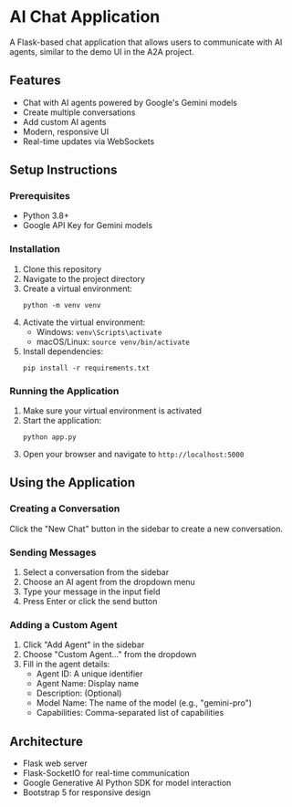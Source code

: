 # AI Chat Application

A Flask-based chat application that allows users to communicate with AI agents, similar to the demo UI in the A2A project.

## Features

- Chat with AI agents powered by Google's Gemini models
- Create multiple conversations
- Add custom AI agents
- Modern, responsive UI
- Real-time updates via WebSockets

## Setup Instructions

### Prerequisites

- Python 3.8+
- Google API Key for Gemini models

### Installation

1. Clone this repository
2. Navigate to the project directory
3. Create a virtual environment:
   ```
   python -m venv venv
   ```
4. Activate the virtual environment:
   - Windows: `venv\Scripts\activate`
   - macOS/Linux: `source venv/bin/activate`
5. Install dependencies:
   ```
   pip install -r requirements.txt
   ```

### Running the Application

1. Make sure your virtual environment is activated
2. Start the application:
   ```
   python app.py
   ```
3. Open your browser and navigate to `http://localhost:5000`

## Using the Application

### Creating a Conversation

Click the "New Chat" button in the sidebar to create a new conversation.

### Sending Messages

1. Select a conversation from the sidebar
2. Choose an AI agent from the dropdown menu
3. Type your message in the input field
4. Press Enter or click the send button

### Adding a Custom Agent

1. Click "Add Agent" in the sidebar
2. Choose "Custom Agent..." from the dropdown
3. Fill in the agent details:
   - Agent ID: A unique identifier
   - Agent Name: Display name
   - Description: (Optional)
   - Model Name: The name of the model (e.g., "gemini-pro")
   - Capabilities: Comma-separated list of capabilities

## Architecture

- Flask web server
- Flask-SocketIO for real-time communication
- Google Generative AI Python SDK for model interaction
- Bootstrap 5 for responsive design